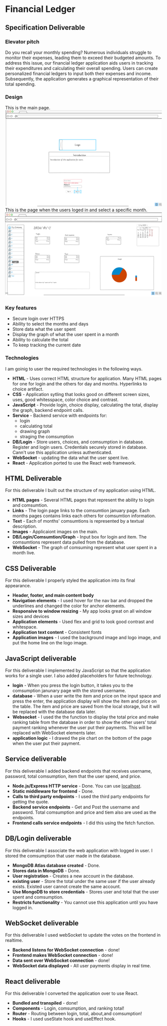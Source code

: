 # Financial Ledger

## Specification Deliverable

### Elevator pitch

Do you recall your monthly spending? Numerous individuals struggle to monitor their expenses, leading them to exceed their budgeted amounts. To address this issue, our financial ledger application aids users in tracking their expenditures and calculating their overall spending. Users can create personalized financial ledgers to input both their expenses and income. Subsequently, the application generates a graphical representation of their total spending.
### Design
This is the main page.
<br>
![Main page of this application](/main.png)
<br>
This is the page when the users loged in and select a specific month.
<br>
![Page1 of this application](/page1.png)

### Key features

* Secure login over HTTPS
* Ability to select the months and days
* Store data what the user spent
* Display the graph of what the user spent in a month
* Ability to calculate the total
* To keep tracking the current date

### Technologies

I am goinig to user the required technologies in the following ways.

* **HTML** - Uses correct HTML structure for application. Many HTML pages for one for login and the others for day and months. Hyperlinks to choice artifact.
* **CSS** - Application sytling that looks good on different screen sizes, uses, good whitesspace, color choice and contrast.
* **JavaScript** - Provide login, choice display, calculating the total, display the graph, backend endpoint calls.
* **Service** - Backend service with endpoints for:
    - login
    - calculating total
    - drawing graph
    - straging the comsumption
* **DB/Login** - Store users, choices, and comsumption in database. Register and login users. Credentials securely stored in database. Cann't use this application unless authenticated.
* **WebSocket** -  updating the data what the user spent live.
* **React** - Application ported to use the React web framework.

## HTML Deliverable

For this deliverable I built out the structure of my application using HTML.

* **HTML pages** - Several HTML pages that represent the ability to login and comsumtion.
* **Links** - The login page links to the comsumtion january page. Each months pages contains links each others for comsumtion information.
* **Text** - Each of months' comsumtions is represented by a textual description.
* **Images** - Applicaiont images on the main.
* **DB/Login/Comsumtion/Graph** - Input box for login and item. The comsumtions represent data pulled from the database.
* **WebSocket** - The graph of comsuming represent what user spent in a month live.

## CSS Deliverable

For this deliverable I properly styled the application into its final appearance.

* **Header, footer, and main content body**
* **Navigation elements** - I used hover for the nav bar and dropped the underlines and changed the color for anchor elements.
* **Responsive to window resizing** - My app looks great on all window sizes and devices
* **Application elements** - Used flex and grid to look good contrast and whitespace.
* **Application text content** - Consistent fonts
* **Application images** - I used the background image and logo image, and put the home line on the logo image.

## JavaScript deliverable

For this deliverable I implemented by JavaScript so that the application works for a single user. I also added placeholders for future technology.

* **login** - When you press the login button, it takes you to the comsumption janunary page with the stored username.
* **database** - When a user write the item and price on the input space and press the enter, the application display will show the item and price on the table. The item and price are saved from the local storage, but it will be replaced with the database data later.
* **Websocket** - I used the the function to display the total price and make ranking table from the database in order to show the other users' total payment ranking whenever the user put their payments. This will be replaced with WebSocket elements later.
* **application logic** - I drawed the pie chart on the bottom of the page when the user put their payment. 

## Service deliverable

For this deliverable I added backend endpoints that receives username, password, total comsumption, item that the user spend, and price.

* **Node.js/Express HTTP service** - Done. You can use [localhost](http://localhost:3000/).
* **Static middleware for frontend** - Done.
* **Calls to third party endpoints** - I used the third party endpoints for getting the quote.
* **Backend service endpoints** - Get and Post the username and password. Total comsumption and price and tiem also are used as the endpoints.
* **Frontend calls service endpoints** - I did this using the fetch function.

## DB/Login deliverable

For this deliverable I associate the web application with logged in user. I stored the comsumption that user made in the database.

* **MongoDB Atlas database created** - Done.
* **Stores data in MongoDB** - Done.
* **User registration** - Creates a new account in the database.
* **existing user** - Store the total under the same user if the user already exists. Existed user cannot create the same account.
* **Use MongoDB to store credentials** - Stores user and total that the user spent and comsumption.
* **Restricts functionality** - You cannot use this application until you have logged in.

## WebSocket deliverable

For this deliverable I used webSocket to update the votes on the frontend in realtime.

* **Backend listens for WebSocket connection** - done!
* **Frontend makes WebSocket connection** - done!
* **Data sent over WebSocket connection** - done!
* **WebSocket data displayed** - All user payments display in real time.

## React deliverable

For this deliverable I converted the application over to use React.

* **Bundled and transpiled** - done!
* **Components** - Login, comsumption, and ranking total!
* **Router** - Routing between login, total, about,and comsumption!
* **Hooks** - I used useState hook and useEffect hook. 
